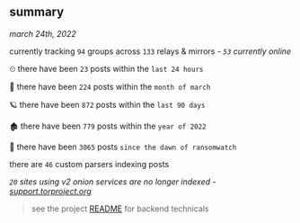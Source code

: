 
## summary
_march 24th, 2022_

currently tracking `94` groups across `133` relays & mirrors - _`53` currently online_

⏲ there have been `23` posts within the `last 24 hours`

🦈 there have been `224` posts within the `month of march`

🪐 there have been `872` posts within the `last 90 days`

🏚 there have been `779` posts within the `year of 2022`

🦕 there have been `3065` posts `since the dawn of ransomwatch`

there are `46` custom parsers indexing posts

_`20` sites using v2 onion services are no longer indexed - [support.torproject.org](https://support.torproject.org/onionservices/v2-deprecation/)_

> see the project [README](https://github.com/thetanz/ransomwatch#ransomwatch--) for backend technicals
